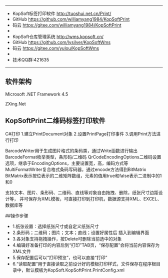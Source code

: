 ****
* KopSoft标签打印软件 http://tuoshui.net.cn/Print/
* GitHub https://github.com/williamyang1984/KopSoftPrint
* 码云 https://gitee.com/williamyang1984/KopSoftPrint
*
* KopSoft仓库管理系统 http://wms.kopsoft.cn/
* GitHub https://github.com/lysilver/KopSoftWms
* 码云 https://gitee.com/yulou/KopSoftWms
*
* 技术QQ群:421635
****

## 软件架构

Microsoft .NET Framework 4.5

ZXing.Net

## KopSoftPrint二维码标签打印软件

C#打印
1.建立PrintDocument对象
2.设置PrintPage打印事件
3.调用Print方法进行打印

BarcodeWriter用于生成图片格式的条码类，通过Write函数进行输出
BarcodeFormat枚举类型，条形码/二维码
QrCodeEncodingOptions二维码设置选项，继承于EncodingOptions，主要设置宽，高，编码方式等
MultiFormatWriter复合格式条码写码器，通过encode方法得到BitMatrix
BitMatrix表示按位表示的二维矩阵数组，元素的值用true和false表示二进制中的1和0

支持文本、图片、条形码、二维码、直线等对象自由拖拽、删除，纸张尺寸边距设计等，
并可保存为XML模板，可直接打印到打印机，数据源支持XML、EXCEL、数据库等

##操作步骤
* 1.纸张设置：选择纸张尺寸或自定义纸张尺寸
* 2.条形码；二维码；图片；文本；直线；设置好属性后 插入到编辑界面
* 3.各对象支持拖拽操作，按Delete可删除当前选中的对象
* 4.编辑好准备打印的内容后到“打印”TAB页，“保存配置”会将当前内容保存为XML文件
* 5.保存配置后可以“打印预览”，也可以直接“打印”
* 6.“读取配置”用于直接读取之前设计好的模板打印样式，文件保存在程序根目录中，默认模板为KopSoft.KopSoftPrint.PrintConfig.xml

